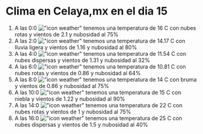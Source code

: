 # Clima en Celaya,mx en el dia 15

1. A las 0:0 !["icon weather"](http://openweathermap.org/img/w/04n.png) tenemos una temperatura de 16 C con nubes rotas y  vientos de 2.1 y nubosidad al 75%
1. A las 2:0 !["icon weather"](http://openweathermap.org/img/w/10n.png) tenemos una temperatura de 14.17 C con lluvia ligera y  vientos de 1.16 y nubosidad al 80%
1. A las 4:0 !["icon weather"](http://openweathermap.org/img/w/03n.png) tenemos una temperatura de 11.54 C con nubes dispersas y  vientos de 1.31 y nubosidad al 32%
1. A las 6:0 !["icon weather"](http://openweathermap.org/img/w/04n.png) tenemos una temperatura de 10.81 C con nubes rotas y  vientos de 0.86 y nubosidad al 64%
1. A las 8:0 !["icon weather"](http://openweathermap.org/img/w/50n.png) tenemos una temperatura de 14 C con bruma y  vientos de 0.86 y nubosidad al 75%
1. A las 10:0 !["icon weather"](http://openweathermap.org/img/w/50d.png) tenemos una temperatura de 15 C con niebla y  vientos de 1.22 y nubosidad al 90%
1. A las 14:0 !["icon weather"](http://openweathermap.org/img/w/04d.png) tenemos una temperatura de 22 C con nubes rotas y  vientos de 1 y nubosidad al 75%
1. A las 16:0 !["icon weather"](http://openweathermap.org/img/w/03d.png) tenemos una temperatura de 25 C con nubes dispersas y  vientos de 1.5 y nubosidad al 40%
